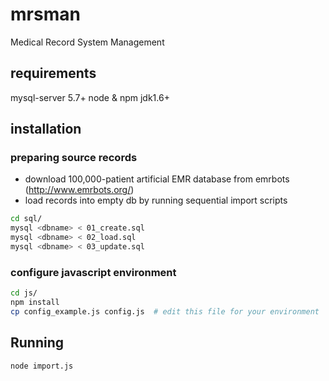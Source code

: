 # mrsman
Medical Record System Management

## requirements
mysql-server 5.7+
node & npm
jdk1.6+

## installation
### preparing source records
- download 100,000-patient artificial EMR database from emrbots (http://www.emrbots.org/)
- load records into empty db by running sequential import scripts
```bash
cd sql/ 
mysql <dbname> < 01_create.sql  
mysql <dbname> < 02_load.sql
mysql <dbname> < 03_update.sql
```

### configure javascript environment
```bash
cd js/
npm install
cp config_example.js config.js  # edit this file for your environment
```
## Running
```bash
node import.js
```

